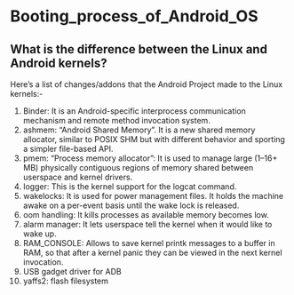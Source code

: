 # Booting_process_of_Android_OS

## What is the difference between the Linux and Android kernels?
  Here’s a list of changes/addons that the Android Project made to the Linux kernels:-
  
  1. Binder: It is an Android-specific interprocess communication mechanism and remote method invocation system.
  2. ashmem: “Android Shared Memory”. It is a new shared memory allocator, similar to POSIX SHM but with different behavior and sporting a simpler file-based API.
  3. pmem: “Process memory allocator”: It is used to manage large (1–16+ MB) physically contiguous regions of memory shared between userspace and kernel drivers.
  4. logger: This is the kernel support for the logcat command.
  5. wakelocks: It is used for power management files. It holds the machine awake on a per-event basis until the wake lock is released.
  6. oom handling: It kills processes as available memory becomes low.
  7. alarm manager: It lets userspace tell the kernel when it would like to wake up.
  8. RAM_CONSOLE: Allows to save kernel printk messages to a buffer in RAM, so that after a kernel panic they can be viewed in the next kernel invocation.
  10. USB gadget driver for ADB
  11. yaffs2: flash filesystem
